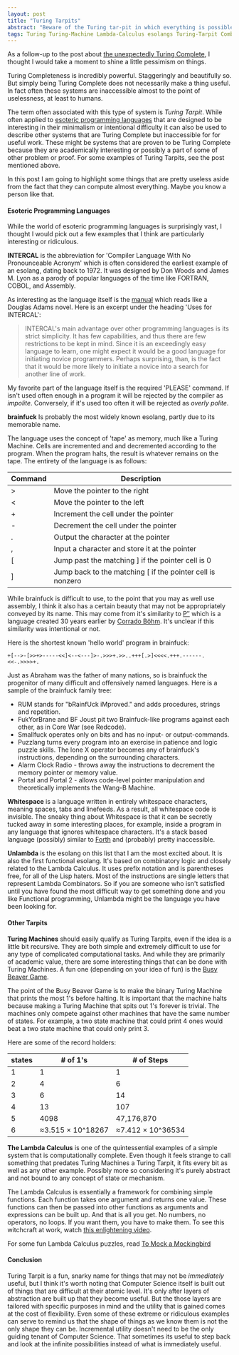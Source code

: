 ```yaml
---
layout: post
title: "Turing Tarpits"
abstract: "Beware of the Turing tar-pit in which everything is possible but nothing of interest is easy.      -Alan Perlis in Epigrams on Programming"
tags: Turing Turing-Machine Lambda-Calculus esolangs Turing-Tarpit Combinatory-Logic
---
```

As a follow-up to the post about [the unexpectedly Turing Complete](/2018/11/30/accidentally-turing-complete.html), I thought I would take a moment to shine a little pessimism on things.

Turing Completeness is incredibly powerful. Staggeringly and beautifully so. But simply being Turing Complete does not necessarily make a thing useful. In fact often these systems are inaccessible almost to the point of uselessness, at least to humans.

The term often associated with this type of system is *Turing Tarpit*. While often applied to [esoteric programming languages](https://en.wikipedia.org/wiki/Esoteric_programming_language) that are designed to be interesting in their minimalism or intentional difficulty it can also be used to describe other systems that are Turing Complete but inaccessible for for useful work. These might be systems that are proven to be Turing Complete because they are academically interesting or possibly a part of some of other problem or proof. For some examples of Turing Tarpits, see the post mentioned above.

In this post I am going to highlight some things that are pretty useless aside from the fact that they can compute almost everything. Maybe you know a person like that.

#### Esoteric Programming Languages
While the world of esoteric programming languages is surprisingly vast, I thought I would pick out a few examples that I think are particularly interesting or ridiculous.

**INTERCAL** is the abbreviation for 'Compiler Language With No Pronounceable Acronym' which is often considered the earliest example of an esolang, dating back to 1972. It was designed by Don Woods and James M. Lyon as a parody of popular languages of the time like FORTRAN, COBOL, and Assembly.

As interesting as the language itself is the [manual](https://www.muppetlabs.com/~breadbox/intercal-man/s01.html) which reads like a Douglas Adams novel. Here is an excerpt under the heading 'Uses for INTERCAL':

>INTERCAL's main advantage over other programming languages is its strict simplicity. It has few capabilities, and thus there are few restrictions to be kept in mind. Since it is an exceedingly easy language to learn, one might expect it would be a good language for initiating novice programmers. Perhaps surprising, than, is the fact that it would be more likely to initiate a novice into a search for another line of work. 

My favorite part of the language itself is the required 'PLEASE' command. If isn't used often enough in a program it will be rejected by the compiler as *impolite*. Conversely, if it's used too often it will be rejected as *overly polite*.

**brainfuck** Is probably the most widely known esolang, partly due to its memorable name.

The language uses the concept of 'tape' as memory, much like a Turing Machine. Cells are incremented and and decremented according to the program. When the program halts, the result is whatever remains on the tape. The entirety of the language is as follows:

| Command | Description |
|---------|-------------|
|>|Move the pointer to the right|
|<|Move the pointer to the left|
|+|Increment the cell under the pointer|
|-|Decrement the cell under the pointer|
|.|Output the character at the pointer|
|,|Input a character and store it at the pointer|
|[|Jump past the matching ] if the pointer cell is 0|
|]|Jump back to the matching [ if the pointer cell is nonzero|

While brainfuck is difficult to use, to the point that you may as well use assembly, I think it also has a certain beauty that may not be appropriately conveyed by its name. This may come from it's similarity to [P′′](https://en.wikipedia.org/wiki/P%E2%80%B2%E2%80%B2) which is a language created 30 years earlier by [Corrado Böhm](https://en.wikipedia.org/wiki/Corrado_B%C3%B6hm). It's unclear if this similarity was intentional or not.

Here is the shortest known 'hello world' program in brainfuck:

`+[-->-[>>+>-----<<]<--<---]>-.>>>+.>>..+++[.>]<<<<.+++.------.<<-.>>>>+.`

Just as Abraham was the father of many nations, so is brainfuck the progenitor of many difficult and offensively named languages. Here is a sample of the brainfuck family tree:

* RUM stands for "bRainfUck iMproved." and adds procedures, strings and repetition.
* FukYorBrane and BF Joust pit two Brainfuck-like programs against each other, as in Core War (see Redcode).
* Smallfuck operates only on bits and has no input- or output-commands.
* Puzzlang turns every program into an exercise in patience and logic puzzle skills. The lone X operator becomes any of brainfuck's instructions, depending on the surrounding characters.
* Alarm Clock Radio - throws away the instructions to decrement the memory pointer or memory value.
* Portal and Portal 2 - allows code-level pointer manipulation and theoretically implements the Wang-B Machine.

**Whitespace** is a language written in entirely whitespace characters, meaning spaces, tabs and linefeeds. As a result, all whitespace code is invisible. The sneaky thing about Whitespace is that it can be secretly tucked away in some interesting places, for example, inside a program in any language that ignores whitespace characters. It's a stack based language (possibly) similar to [Forth](https://en.wikipedia.org/wiki/Forth_(programming_language)) and (probably) pretty inaccessible.

**Unlambda** is the esolang on this list that I am the most excited about. It is also the first functional esolang. It's based on combinatory logic and closely related to the Lambda Calculus. It uses prefix notation and is parentheses free, for all of the Lisp haters. Most of the instructions are single letters that represent Lambda Combinators. So if you are someone who isn't satisfied until you have found the most difficult way to get something done and you like Functional programming, Unlambda might be the language you have been looking for. 

#### Other Tarpits

**Turing Machines** should easily qualify as Turing Tarpits, even if the idea is a little bit recursive. They are both simple and extremely difficult to use for any type of complicated computational tasks. And while they are primarily of academic value, there are some interesting things that can be done with Turing Machines. A fun one (depending on your idea of fun) is the [Busy Beaver Game](https://en.wikipedia.org/wiki/Busy_beaver).

The point of the Busy Beaver Game is to make the binary Turing Machine that prints the most 1's before halting. It is important that the machine halts because making a Turing Machine that spits out 1's forever is trivial. The machines only compete against other machines that have the same number of states. For example, a two state machine that could print 4 ones would beat a two state machine that could only print 3.

Here are some of the record holders:

| states | # of 1's | # of Steps |
|--------|----------|------------|
| 1 | 1 | 1 |
| 2 | 4 | 6 |
| 3 | 6 | 14 |
| 4 | 13 | 107 |
| 5 | 4098 | 47,176,870 |
| 6 | ≈3.515 × 10^18267 | ≈7.412 × 10^36534 |

**The Lambda Calculus** is one of the quintessential examples of a simple system that is computationally complete. Even though it feels strange to call something that predates Turing Machines a Turing Tarpit, it fits every bit as well as any other example. Possibly more so considering it's purely abstract and not bound to any concept of state or mechanism.

The Lambda Calculus is essentially a framework for combining simple functions. Each function takes one argument and returns one value. These functions can then be passed into other functions as arguments and expressions can be built up. And that is all you get. No numbers, no operators, no loops. If you want them, you have to make them. To see this witchcraft at work, watch [this enlightening video](https://www.youtube.com/watch?v=3VQ382QG-y4).

For some fun Lambda Calculus puzzles, read [To Mock a Mockingbird](http://www.enthusiasticallyconfused.com/Mathematics/Riddles%20%26%20Puzzles/Raymond%20Smullyan/To%20Mock%20a%20Mocking%20Bird%20-%20Smullyan.pdf)

#### Conclusion

Turing Tarpit is a fun, snarky name for things that may not be *immediately* useful, but I think it's worth noting that Computer Science itself is built out of things that are difficult at their atomic level. It's only after layers of abstraction are built up that they become useful. But the those layers are tailored with specific purposes in mind and the utility that is gained comes at the cost of flexibility. Even some of these extreme or ridiculous examples can serve to remind us that the shape of things as we know them is not the only shape they can be. Incremental utility doesn't need to be the only guiding tenant of Computer Science. That sometimes its useful to step back and look at the infinite possibilities instead of what is immediately useful. 